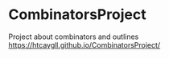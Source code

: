 # CombinatorsProject

Project about combinators and outlines
https://htcaygll.github.io/CombinatorsProject/
